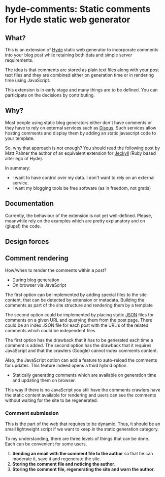 hyde-comments: Static comments for Hyde static web generator
============================================================

What?
-----

This is an extension of [Hyde] static web generator to incorporate
comments into your blog post while retaining both data and
simple server requirements.

The idea is that comments are stored as plain text files along
with your post text files and they are combined either on
generation time or in rendering time using JavaScript.

This extension is in early stage and many things are to be defined.
You can participate on the decisions by contributing.

Why?
----

Most people using static blog generators either don't have comments
or they have to rely on external services such as [Disqus].
Such services allow hosting comments and display them by
adding an static javascript code to your template.

So, why that approach is not enough?
You should read the following [post][JeckyllStaticCommentsPost] by Matt Palmer
the author of an equivalent extension for [Jeckyll] (Ruby based alter ego of Hyde).

In summary:

* I want to have control over my data. I don't want to rely on an external service.
* I want my blogging tools be free software (as in freedom, not gratis)

Documentation
-------------

Currently, the behaviour of the extension is not yet well-defined.
Please, meanwhile rely on the examples which are pretty explanatory and on (glups!) the code.

Design forces
-------------


## Comment rendering

How/when to render the comments within a post?

* During blog generation
* On browser via JavaScript

The first option can be implemented by adding special files to the site content,
that can be detected by extension or metadata.
Building the comments as part of the site structure
and rendering them by a template

The second option could be implemented
by placing static [JSON] files for comments on a given URL
and querying them from the post page.
There could be an index JSON file for each post with the URL's of the related comments which could be independent files.

The first option has the drawback that it has to be generated each time a comment is added.
The second option has the drawback that it requires JavaScript and that the crawlers (Google) cannot index comments content.

Also, the JavaScript option can add a feature to auto-reload the comments for updates.
This feature indeed opens a third hybrid option:

* Statically generating comments which are available on generation time and updating them on browser.

This way if there is no JavaScript you still have the comments
crawlers have the static content available for rendering
and users can see the comments without waiting for the site to be regenerated.

### Comment submission

This is the part of the web that requires to be dynamic.
Thus, it should be an small lightweight script if we want to keep in the static generation category.

To my understanding, there are three levels of things that can be done.
Each can be convenient for some users.

1. **Sending an email with the comment file to the author** so that he can moderate it, save it and regenerate the site.
2. **Storing the comment file and noticing the author**.
3. **Storing the comment file, regenerating the site and warn the author**.



[Hyde]: http://ringce.com/hyde
[Disqus]: http://disqus
[JeckyllStaticCommentsPost]: http://hezmatt.org/~mpalmer/blog/2011/07/19/static-comments-in-jekyll.html
[Jeckyll]: http://jekyllrb.com/
[JSON]: http://json.org





